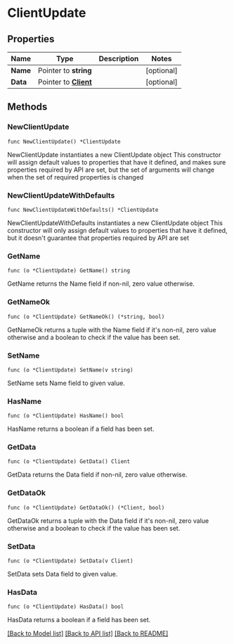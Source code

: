 # ClientUpdate

## Properties

Name | Type | Description | Notes
------------ | ------------- | ------------- | -------------
**Name** | Pointer to **string** |  | [optional] 
**Data** | Pointer to [**Client**](Client.md) |  | [optional] 

## Methods

### NewClientUpdate

`func NewClientUpdate() *ClientUpdate`

NewClientUpdate instantiates a new ClientUpdate object
This constructor will assign default values to properties that have it defined,
and makes sure properties required by API are set, but the set of arguments
will change when the set of required properties is changed

### NewClientUpdateWithDefaults

`func NewClientUpdateWithDefaults() *ClientUpdate`

NewClientUpdateWithDefaults instantiates a new ClientUpdate object
This constructor will only assign default values to properties that have it defined,
but it doesn't guarantee that properties required by API are set

### GetName

`func (o *ClientUpdate) GetName() string`

GetName returns the Name field if non-nil, zero value otherwise.

### GetNameOk

`func (o *ClientUpdate) GetNameOk() (*string, bool)`

GetNameOk returns a tuple with the Name field if it's non-nil, zero value otherwise
and a boolean to check if the value has been set.

### SetName

`func (o *ClientUpdate) SetName(v string)`

SetName sets Name field to given value.

### HasName

`func (o *ClientUpdate) HasName() bool`

HasName returns a boolean if a field has been set.

### GetData

`func (o *ClientUpdate) GetData() Client`

GetData returns the Data field if non-nil, zero value otherwise.

### GetDataOk

`func (o *ClientUpdate) GetDataOk() (*Client, bool)`

GetDataOk returns a tuple with the Data field if it's non-nil, zero value otherwise
and a boolean to check if the value has been set.

### SetData

`func (o *ClientUpdate) SetData(v Client)`

SetData sets Data field to given value.

### HasData

`func (o *ClientUpdate) HasData() bool`

HasData returns a boolean if a field has been set.


[[Back to Model list]](../README.md#documentation-for-models) [[Back to API list]](../README.md#documentation-for-api-endpoints) [[Back to README]](../README.md)



